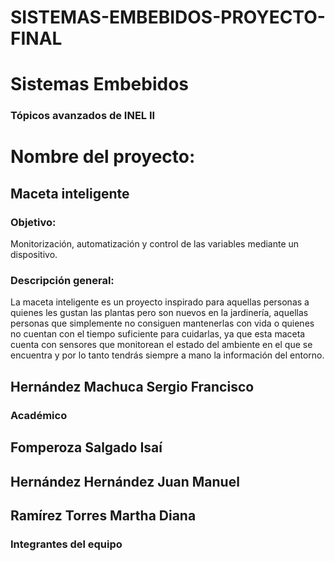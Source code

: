 # SISTEMAS-EMBEBIDOS-PROYECTO-FINAL
# Sistemas Embebidos 
### Tópicos avanzados de INEL II

# Nombre del proyecto:

## Maceta inteligente
### Objetivo:
Monitorización, automatización y control de las variables mediante un dispositivo.

### Descripción general:
La maceta inteligente es un proyecto inspirado para aquellas personas a quienes les gustan las plantas pero son nuevos en la jardinería, aquellas personas que simplemente no consiguen mantenerlas con vida o quienes no cuentan con el tiempo suficiente para cuidarlas, ya que esta maceta cuenta con sensores que monitorean el estado del ambiente en el que se encuentra y por lo tanto tendrás siempre a mano la información del entorno.

## Hernández Machuca Sergio Francisco
### Académico

## Fomperoza Salgado Isaí 
## Hernández Hernández Juan Manuel
## Ramírez Torres Martha Diana
### Integrantes del equipo

